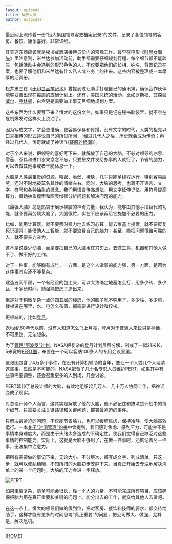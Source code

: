 ```yaml
---
layout: episode
title: 解放大脑
author: uuspider
---
```

最近网上流传着一份“恒大集团领导客史档案记录”的文件，记录了各位领导的客房、餐饮、康乐喜好，非常详细。

其实这东西应该就是秘书或酒店接待员份内的常规工作。最早在电影《[时尚女魔头][ref01]》里注意到，米兰达参加活动前，助手都需要仔细规划行程，每个细节都不能疏忽，包括活动中会遇到的形形色色的人，不仅要把他们的长相、姓名、背景记录在案，也要了解他们和米兰达有什么私人或业务上的往来。这些内容被整理成一本厚厚的活页册。

松井忠三在《[无印良品笔记术][ref02]》曾提到过让助手打理自己的通讯簿，确保合作伙伴能够妥善出现在每周的应酬计划上。还有，美国总统的活动，比如[罗斯福][ref03]、[艾森豪威尔][ref04]、[克林顿][ref05]，白宫更是需要做出事无巨细地规划方案。

这些东西为什么要写下来？恒大的这份文件，如果只是记在秘书脑袋里，就不会在危机爆发时这样火上浇油了。

因为写成文字，才会更准确，更容易保存和传播。没有文字的时代，人类的祖先以口耳相传的形式述说自己的所见所闻，“经过几代人之后，历史就会成为传奇；再经过几代人，传奇就成了神话”(《[征服的怒潮][ref06]》)。

对于个人来说，把领导的喜好写下来，就解放了自己的大脑，不必对领导的冰泉、雪茄、茶具和进口水果念念不忘，只要把文件发给办事的人就行了，节省的脑力，可以去做其他事或者干脆休息一下。

大脑是人类最宝贵的资源，精密、脆弱、稀缺，几乎只能单线程运行，特别容易疲劳，还时不时地被莫名其妙的情绪左右。同时，大脑的思考，也离不开语言、文字、符号和各种抽象的概念。我们用语言传递想法，用文字延伸记忆，用符号提高算力，借助抽象模型和图表增强分析问题和解决问题的能力。

《最强大脑》总是热衷于展示裸脑的神奇力量，我认为，能够由其他手段替代的功能，就不要再劳烦大脑了。大脑很忙，实在不应该再给它施加不必要的压力。

比如，能用计算器，就不要费时费力地去练习心算；能去维基上搜索，就不要反复死记硬背；能借助人工智能，就不要浪费自己的脑力；甚至，能把问题甩给可靠的人，就不要亲力亲为。

这不是说要少动脑，而是要把自己的大脑用在刀刃上，去做工具、机器和其他人做不了、做不好的工作。

对于一件事，能够胸有成竹，一方面，是这个人做事的能力强，另一方面，是因为这件事其实还不够复杂。

建造五间平房，一个有经验的包工头，可以大致确定地基怎么打，用多少砖、多少瓦，干多长时间，勉强能把房子造出来。

但是对于稍微复杂一点的四五层的楼房，他的脑子就不够用了，多少柱、多少梁，楼梯设在哪里，水、电怎么布置，都需要进行设计和校核。

更极端的，比如[登月][ref07]。

20世纪60年代以前，没有人知道怎么飞上月亮，登月对于普通人来说只是神话，不可思议、无法想象。

为了[管理“阿波罗”计划][ref08]，NASA把复杂的登月计划层层分解，制成了一幅21米长、5米宽的[PERT图][ref09]，布置在一个可以容纳100多人的专用会议室里。

这张图包含了4万多个事件，在没有计算机辅助的当年，要让一个人或几个人理清这些事，显然是不可能的。NASA配备了几十名专职人员维护PERT，如果其中有些事需要调整，还会召集更多的人到场，开会讨论。

PERT延伸了总设计师的大脑，有效地组织起几万人、几十万人协同工作，把神话变成了现实。

对总设计师个人而言，这其实是解放了他的大脑，他不必记住和搞清楚计划中的每个细节，只需要关注关键路径和关键问题，部署最紧迫的事件。

只解决最紧迫的问题，不仅能节省脑力，也可以缓解焦虑，保持冷静，使大脑高效运行。一本[关于“时间管理”的书][ref10]中曾提到，我们感到焦虑、感到压力，可能并不是事情本身难度大，而是由于头绪太多造成的不确定性，使我们觉得自己缺乏对这些事情的控制能力。实际上，这就是大脑不够用了，在做一件事时，还惦记着另一件事，无法集中注意力。

把所有需要做的事记下来，无论大小、不分层次，都写成文字，列成清单。只这一步，就可以使乱糟糟、不知所措的大脑初步安静下来，当真正开始去专注地解决清单上的某一个问题时，大脑的压力会进一步释放。

![PERT][img01]

如果事情复杂，清单可能会很长，靠一个人的力量，不可能完成所有项目，应该确保把脑力用在真正重要和关键的问题上。能分出去的工作，就交给其他人去做吧。

在这一点上，恒大的领导们做的很到位，把对客房、餐饮和技师的要求，都交待给助手，这样才能有更多的时间思考“真正重要”的问题，把公司做大、做强，尤其是，解决危机。


***

[[HOME][episode]]

[episode]:http://about.uuspider.com/2019/06/02/episodeindex.html
[ref01]:https://movie.douban.com/subject/1482072/
[ref02]:https://book.douban.com/subject/34786699/
[ref03]:https://book.douban.com/subject/26431472/
[ref04]:https://book.douban.com/subject/25966878/
[ref05]:https://book.douban.com/subject/1186753/
[ref06]:https://book.douban.com/subject/35100338/
[ref07]:https://book.douban.com/subject/30295360/
[ref08]:https://www.huxiu.com/article/277423.html
[ref09]:https://book.douban.com/subject/2307020/
[ref10]:https://book.douban.com/subject/34436016/
[img01]:http://about.uuspider.com/images/episode/pert.png
